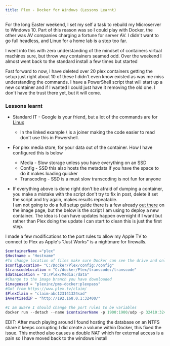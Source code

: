 ```yaml
---
title: Plex - Docker for Windows (Lessons Learnt)
---
```


For the long Easter weekend, I set my self a task to rebuild my Microserver to Windows 10. Part of this reason was so I could play with Docker, the other was AV companies charging a fortune for server AV. I didn't want to go full headless, and Linux for a home lab is a step too far.  
  
I went into this with zero understanding of the mindset of containers virtual machines sure, but throw way containers seamed odd. Over the weekend I almost went back to the standard install a few times but started  
  
Fast forward to now, I have deleted over 20 plex containers getting the setup just right about 10 of these I didn't even know existed as was me miss understanding the commands. I have a PowerShell script that will start up a new container and if I wanted I could just have it removing the old one. I don't have the trust there yet, but it will come.  
  
### Lessons learnt  
  
* Standard IT - Google is your friend, but a lot of the commands are for [Linux](https://hub.docker.com/r/plexinc/pms-docker/)  
  * In the linked example \ is a joiner making the code easier to read don't use this in Powershell.  
* For plex media store, for your data out of the container. How I have configured this is below  
  * Media - Slow storage unless you have everything on an SSD  
  * Config - SSD this also hosts the metadata if you have the space to do it makes loading quicker  
  * Transcoding - SSD is a must slow transcoding is not fun for anyone  
  
* If everything above is done right don't be afraid of dumping a container, you make a mistake with the script don't try to fix in post, delete it set the script and try again, makes results repeatable.  
I am not going to do a full setup guide there is a few already [out there](https://hub.docker.com/r/plexinc/pms-docker/) on the image page, but the below is the script I am using to deploy a new container. The idea is I can have updates happen overnight if I want but rather than Plex doing the update I can start to clean this is just the first step.  
  
I made a few modifications to the port rules to allow my Apple TV to connect to Plex as Apple's "Just Works" is a nightmare for firewalls.  
  
```powershell
$containerName ="plex"  
$Hostname = "Hostname"  
#To change location of files make sure Docker can see the drive and only change before the :/  
$configLocation= "C:/Docker/Plex/config:/config"  
$transcodeLocation = "C:/docker/Plex/transcode:/transcode"  
$dataLocation = "D:/Plex/Media:/data"  
#Change to the image branch you have downloaded  
$imageused = "plexinc/pms-docker:plexpass"  
#Got from https://www.plex.tv/claim/  
$PlexClaim = "claim-abc123141324sad"  
$AvertisedIP = "http://192.168.0.1:32400/"  
  
#I am aware I should change the port rules to be variables  
docker run --detach --name $containerName -p 1900:1900/udp -p 32410:32410/udp -p 32412:32412/udp -p 32413:32413/udp -p 32414:32414/udp -p 32400:32400 -p 3005:3005 -p 5353:5353/udp -p 8324:8324 -p 32469:32469 -e TZ=Europe/London -e PLEX_CLAIM=$PlexClaim -e ADVERTISE_IP=$AvertisedIP -h $hostname -v $configLocation -v $transcodeLocation -v $dataLocation --restart unless-stopped $imageused  
```  

EDIT: After much playing around I found hosting the database on an NTFS share it keeps corrupting I did create a volume within Docker, this fixed the issue. This method also causes a double NAT which for external access is a pain so I have moved back to the windows install
